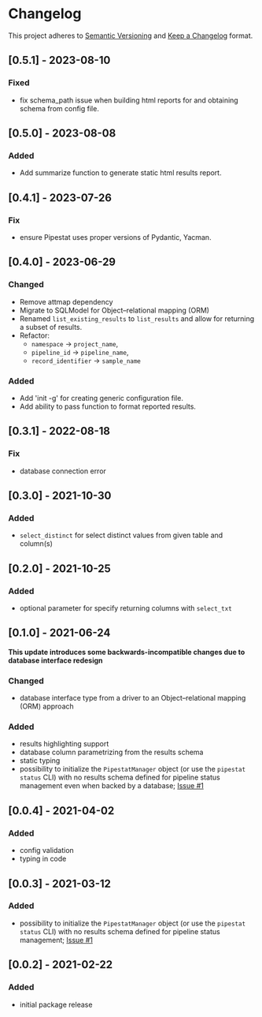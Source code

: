 # Changelog

This project adheres to [Semantic Versioning](https://semver.org/spec/v2.0.0.html) and [Keep a Changelog](https://keepachangelog.com/en/1.0.0/) format.

## [0.5.1] - 2023-08-10
### Fixed

- fix schema_path issue when building html reports for and obtaining schema from config file.

## [0.5.0] - 2023-08-08
### Added

- Add summarize function to generate static html results report.

## [0.4.1] - 2023-07-26

### Fix

- ensure Pipestat uses proper versions of Pydantic, Yacman.

## [0.4.0] - 2023-06-29

### Changed

- Remove attmap dependency
- Migrate to SQLModel for Object–relational mapping (ORM)
- Renamed `list_existing_results` to `list_results` and allow for returning a subset of results.
- Refactor: 
  - `namespace` -> `project_name`, 
  - `pipeline_id` -> `pipeline_name`, 
  - `record_identifier` -> `sample_name`

### Added

- Add 'init -g' for creating generic configuration file.
- Add ability to pass function to format reported results.

## [0.3.1] - 2022-08-18

### Fix

- database connection error

## [0.3.0] - 2021-10-30

### Added

- `select_distinct` for select distinct values from given table and column(s)

## [0.2.0] - 2021-10-25

### Added

- optional parameter for specify returning columns with `select_txt`
 
## [0.1.0] - 2021-06-24

**This update introduces some backwards-incompatible changes due to database interface redesign**

### Changed

- database interface type from a driver to an Object–relational mapping (ORM) approach

### Added

- results highlighting support
- database column parametrizing from the results schema
- static typing
- possibility to initialize the `PipestatManager` object (or use the `pipestat status` CLI) with no results schema defined for pipeline status management even when backed by a database; [Issue #1](https://github.com/pepkit/pipestat/issues/1)

## [0.0.4] - 2021-04-02

### Added

- config validation
- typing in code

## [0.0.3] - 2021-03-12

### Added

- possibility to initialize the `PipestatManager` object (or use the `pipestat status` CLI) with no results schema defined for pipeline status management; [Issue #1](https://github.com/pepkit/pipestat/issues/1)

## [0.0.2] - 2021-02-22

### Added

- initial package release
